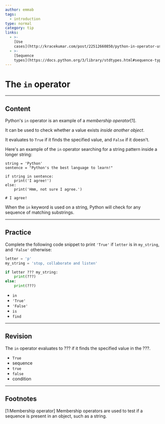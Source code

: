 ```yaml
---
author: emmab
tags:
  - introduction
type: normal
category: tip
links:
  - >-
    [Use
    cases](http://kracekumar.com/post/22512660850/python-in-operator-use-cases){website}
  - >-
    [Sequence
    types](https://docs.python.org/3/library/stdtypes.html#sequence-types-list-tuple-range){website}
---
```


# The `in` operator


---

## Content

Python's `in` operator is an example of a *membership operator*[1]. 

It can be used to check whether a value exists *inside another object*.

It evaluates to `True` if it finds the specified value, and `False` if it doesn't.

Here's an example of the `in` operator searching for a string pattern inside a longer string:

```plain-text
string = 'Python'
sentence = "Python's the best language to learn!"

if string in sentence:
    print('I agree!')
else:
    print('Hmm, not sure I agree.')

# I agree!
```

When the `in` keyword is used on a string, Python will check for any sequence of matching substrings.


---

## Practice

Complete the following code snippet to print `'True'` if `letter` is in `my_string`, and `'False'` otherwise:

```python
letter = 'p'
my_string = 'stop, collaborate and listen'

if letter ??? my_string:
    print(???)
else:
    print(???)
```

- `in`
- `'True'`
- `'False'`
- `is`
- `find`


---

## Revision

The `in` operator evaluates to ??? if it finds the specified value in the ???.

- `True`
- sequence
- `true`
- `false`
- condition


---

## Footnotes

[1:Membership operator]
Membership operators are used to test if a sequence is present in an object, such as a string.
 
